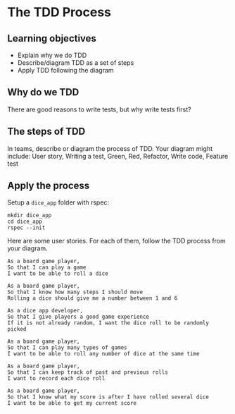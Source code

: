 # The TDD Process

## Learning objectives

- Explain why we do TDD
- Describe/diagram TDD as a set of steps
- Apply TDD following the diagram

## Why do we TDD

There are good reasons to write tests, but why write tests first?

## The steps of TDD

In teams, describe or diagram the process of TDD.
Your diagram might include: User story, Writing a test, Green, Red, Refactor, Write code, Feature test

## Apply the process

Setup a `dice_app` folder with rspec:

```
mkdir dice_app
cd dice_app
rspec --init
```

Here are some user stories. For each of them, follow the TDD process from your diagram.

```
As a board game player,
So that I can play a game
I want to be able to roll a dice
```

```
As a board game player,
So that I know how many steps I should move
Rolling a dice should give me a number between 1 and 6
```

```
As a dice app developer,
So that I give players a good game experience
If it is not already random, I want the dice roll to be randomly picked
```

```
As a board game player,
So that I can play many types of games
I want to be able to roll any number of dice at the same time
```

```
As a board game player,
So that I can keep track of past and previous rolls
I want to record each dice roll
```

```
As a board game player,
So that I know what my score is after I have rolled several dice
I want to be able to get my current score
```
